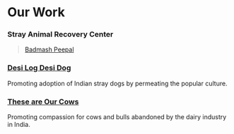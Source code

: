 <!--

Title: Our initiatives to help animals and other people who help animals.

-->

Our Work
=========

### Stray Animal Recovery Center
<!-- [Stray Animal Recovery Center](/?p=recovery)-->
<div class="fb-page" data-href="https://www.facebook.com/badmashpeepal" data-tabs="timeline" data-width="500" data-small-header="true" data-adapt-container-width="true" data-hide-cover="false" data-show-facepile="true"><div class="fb-xfbml-parse-ignore"><blockquote cite="https://www.facebook.com/badmashpeepal"><a href="https://www.facebook.com/badmashpeepal">Badmash Peepal</a></blockquote></div></div>

### [Desi Log Desi Dog]( /?p=desilogdesidog )
Promoting adoption of Indian stray dogs by permeating the popular culture.

### [These are Our Cows]( ?p=ourcows)
Promoting compassion for cows and bulls abandoned by the dairy industry in India.

<!--

### Treat on Street
Helping stray animals on the streer

### Cow products

### ad agency

### network for good

### 52 habits book

### Activists for Animals
Network


-------------------------

-->

